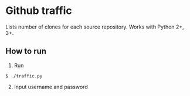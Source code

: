 # Github traffic
Lists number of clones for each source repository. Works with Python 2+, 3+.

## How to run
1. Run
```
$ ./traffic.py
```

2. Input username and password